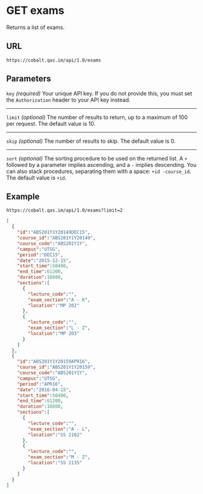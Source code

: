 # GET exams

Returns a list of exams.

## URL

```
https://cobalt.qas.im/api/1.0/exams
```

## Parameters

`key` _(required)_
Your unique API key. If you do not provide this, you must set the `Authorization` header to your API key instead.
- - -
`limit` _(optional)_
The number of results to return, up to a maximum of 100 per request. The default value is 10.
- - -
`skip` _(optional)_
The number of results to skip. The default value is 0.
- - -
`sort` _(optional)_
The sorting procedure to be used on the returned list. A `+` followed by a parameter implies ascending, and a `-` implies descending. You can also stack procedures, separating them with a space: `+id -course_id`. The default value is `+id`.

## Example

```
https://cobalt.qas.im/api/1.0/exams?limit=2
```

```json
[
  {
    "id":"ABS201Y1Y20149DEC15",
    "course_id":"ABS201Y1Y20149",
    "course_code":"ABS201Y1Y",
    "campus":"UTSG",
    "period":"DEC15",
    "date":"2015-12-15",
    "start_time":50400,
    "end_time":61200,
    "duration":10800,
    "sections":[
      {
        "lecture_code":"",
        "exam_section":"A - K",
        "location":"MP 202"
      },
      {
        "lecture_code":"",
        "exam_section":"L - Z",
        "location":"MP 203"
      }
    ]
  },
  {
    "id":"ABS201Y1Y20159APR16",
    "course_id":"ABS201Y1Y20159",
    "course_code":"ABS201Y1Y",
    "campus":"UTSG",
    "period":"APR16",
    "date":"2016-04-15",
    "start_time":50400,
    "end_time":61200,
    "duration":10800,
    "sections":[
      {
        "lecture_code":"",
        "exam_section":"A - L",
        "location":"SS 2102"
      },
      {
        "lecture_code":"",
        "exam_section":"M - Z",
        "location":"SS 2135"
      }
    ]
  }
]
```
